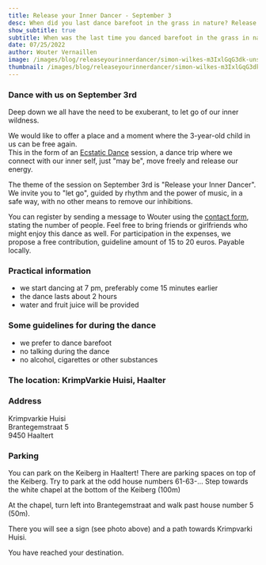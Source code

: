 ```yaml
---
title: Release your Inner Dancer - September 3
desc: When did you last dance barefoot in the grass in nature? Release your inner child and dance with us on September 3rd in Haaltert
show_subtitle: true
subtitle: When was the last time you danced barefoot in the grass in nature?
date: 07/25/2022
author: Wouter Vernaillen
image: /images/blog/releaseyourinnerdancer/simon-wilkes-m3IxlGqG3dk-unsplash.jpg
thumbnail: /images/blog/releaseyourinnerdancer/simon-wilkes-m3IxlGqG3dk-thumb.png
---
```


### Dance with us on September 3rd

Deep down we all have the need to be exuberant, to let go of our inner wildness.

We would like to offer a place and a moment where the 3-year-old child in us can be free again.<br/>
This in the form of an [Ecstatic Dance](/en/blog/watisecstaticdance) session, a dance trip where we connect with our inner self, just "may be", move freely and release our energy.

The theme of the session on September 3rd is "Release your Inner Dancer". We invite you to "let go", guided by rhythm and the power of music, in a safe way, with no other means to remove our inhibitions.

You can register by sending a message to Wouter using the [contact form](/en/contact), stating the number of people. Feel free to bring friends or girlfriends who might enjoy this dance as well.
For participation in the expenses, we propose a free contribution, guideline amount of 15 to 20 euros. Payable locally.

### Practical information

* we start dancing at 7 pm, preferably come 15 minutes earlier
* the dance lasts about 2 hours
* water and fruit juice will be provided

### Some guidelines for during the dance

* we prefer to dance barefoot
* no talking during the dance
* no alcohol, cigarettes or other substances

### The location: KrimpVarkie Huisi, Haalter

<image-gallery folder="blog/releaseyourinnerdancer/gallery" />

### Address

Krimpvarkie Huisi<br/>
Brantegemstraat 5<br/>
9450 Haaltert<br/>

### Parking

You can park on the Keiberg in Haaltert!
There are parking spaces on top of the Keiberg.
Try to park at the odd house numbers 61-63-...
Step towards the white chapel at the bottom of the Keiberg (100m)

At the chapel, turn left into Brantegemstraat and walk past house number 5 (50m).

There you will see a sign (see photo above) and a path towards Krimpvarki Huisi.

You have reached your destination.
